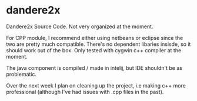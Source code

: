# dandere2x
Dandere2x Source Code. Not very organized at the moment.


For CPP module, I recommend either using netbeans or eclipse since the two are pretty much compatible. There's no dependent libaries insisde,
so it should work out of the box. Only tested with cygwin c++ compiler at the moment.

The java component is compiled / made in intelij, but IDE shouldn't be as problematic. 

Over the next week I plan on cleaning up the project, i.e making c++ more professional (although I've had issues with .cpp files in the past).
